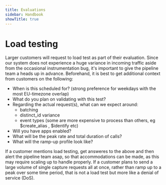```yaml
---
title: Evaluations
sidebar: Handbook
showTitle: true
---
```


# Load testing

Larger customers will request to load test as part of their evaluation. Since our system does not experience a huge variance in incoming traffic aside from the occasional instrumentation bug, it's important to give the pipeline team a heads up in advance. Beforehand, it is best to get additional context from customers on the following:

- When is this scheduled for? (strong preference for weekdays with the most EU-timezone overlap)
- What do you plan on validating with this test?
- Regarding the actual request(s), what can we expect around:
	- batching
	- distinct_id variance
	- event types (some are more expensive to process than others, eg $create_alias , $identify etc)
- Will you have apps enabled?
- What will be the peak rate and total duration of calls?
- What will the ramp-up profile look like?

If a customer mentions load testing, get answeres to the above and then alert the pipeline team asap, so that accommodations can be made, as this may require scaling up to handle properly. If a customer plans to send a large volume of single capture requests all at once, rather than ramp up to a peak over some time period, that is not a load test but more like a denial of service (DoS).